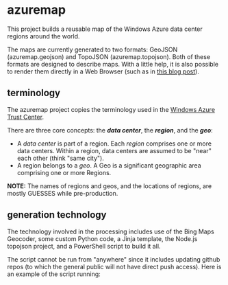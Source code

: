 azuremap
========

This project builds a reusable map of the Windows Azure data center regions around the world.

The maps are currently generated to two formats: GeoJSON (azuremap.geojson) and TopoJSON (azuremap.topojson). Both of these formats are designed to describe maps. With a little help, it is also possible to render them directly in a Web Browser (such as in [this blog post]()). 



terminology
-----------

The azuremap project copies the terminology used in the [Windows Azure Trust Center](http://www.windowsazure.com/en-us/support/trust-center/privacy/).

There are three core concepts: the __*data center*__, the __*region*__, and the __*geo*__:

- A *data center* is part of a region. Each *region* comprises one or more data centers. Within a region, data centers are assumed to be "near" each other (think "same city").
- A region belongs to a *geo*. A Geo is a significant geographic area comprising one or more Regions.

__NOTE:__ The names of regions and geos, and the locations of regions, are mostly GUESSES while pre-production.


generation technology
-----------

The technology involved in the processing includes use of the Bing Maps Geocoder, some custom Python code, a Jinja template, the Node.js topojson project, and a PowerShell script to build it all. 

The script cannot be run from "anywhere" since it includes updating github repos (to which the general public will not have direct push access). Here is an example of the script running:


